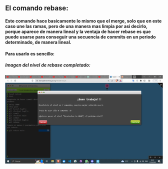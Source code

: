 ## El comando rebase:

#### Este comando hace basicamente lo mismo que el merge, solo que en este caso une las ramas, pero de una manera mas limpia por asi decirlo, porque aparece de manera lineal y la ventaja de hacer rebase es que puede usarse para conseguir una secuencia de commits en un periodo determinado, de manera lineal.

#### Para usarlo es sencillo:

##### Imagen del nivel de rebase completado:
![Imagen del juego](/Cap_pantalla/005.png)